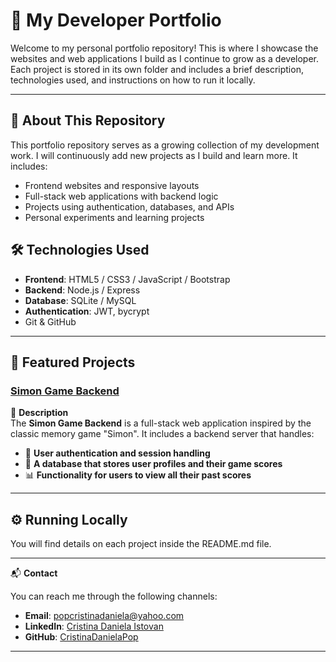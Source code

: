 # 💼 My Developer Portfolio

Welcome to my personal portfolio repository! 
This is where I showcase the websites and web applications I build as I continue to grow as a developer. 
Each project is stored in its own folder and includes a brief description, technologies used, and instructions on how to run it locally.

---

## 📌 About This Repository

This portfolio repository serves as a growing collection of my development work. I will continuously add new projects as I build and learn more.
It includes:

- Frontend websites and responsive layouts
- Full-stack web applications with backend logic
- Projects using authentication, databases, and APIs
- Personal experiments and learning projects

## 🛠 Technologies Used

- **Frontend**: HTML5 / CSS3 / JavaScript / Bootstrap
- **Backend**: Node.js / Express
- **Database**: SQLite / MySQL
- **Authentication**: JWT, bycrypt
- Git & GitHub

---

## 📂 Featured Projects

### [Simon Game Backend](./simon-game-backend)

🔹 **Description**  
The **Simon Game Backend** is a full-stack web application inspired by the classic memory game "Simon". It includes a backend server that handles:

- 🔐 **User authentication and session handling**
- 💾 **A database that stores user profiles and their game scores**
- 📊 **Functionality for users to view all their past scores**

---

## ⚙️ Running Locally

You will find details on each project inside the README.md file.

---

📬 **Contact**

You can reach me through the following channels:

- **Email**: [popcristinadaniela@yahoo.com](mailto:popcristinadaniela@yahoo.com)
- **LinkedIn**: [Cristina Daniela Istovan](https://www.linkedin.com/in/cristina-daniela-istovan-7b0291250)
- **GitHub**: [CristinaDanielaPop](https://github.com/CristinaDanielaPop)

---
